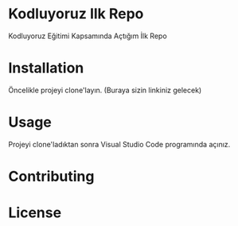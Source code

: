 # Kodluyoruz Ilk Repo

Kodluyoruz Eğitimi Kapsamında Açtığım İlk Repo

# Installation

Öncelikle projeyi clone'layın. (Buraya sizin linkiniz gelecek)

# Usage

Projeyi clone'ladıktan sonra Visual Studio Code programında açınız.

# Contributing


# License

